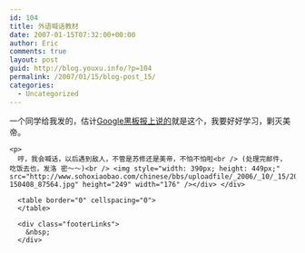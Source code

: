 ```yaml
---
id: 104
title: 外语喊话教材
date: 2007-01-15T07:32:00+00:00
author: Eric
comments: true
layout: post
guid: http://blog.youxu.info/?p=104
permalink: /2007/01/15/blog-post_15/
categories:
  - Uncategorized
---
```

<div id="msgcns!7EF47C49DD73DAD9!2667">
  <div>
    一个同学给我发的，估计<a href="http://googlechinablog.com/2006/10/google_116191874231562616.html">Google黑板报上说的</a>就是这个，我要好好学习，剿灭美帝。</p> 
    
    <p>
      哼，我会喊话，以后遇到敌人，不管是苏修还是美帝，不怕不怕啦<br /> (处理完邮件， 吃饭去也，发洛 密～～)<br /> <img style="width: 390px; height: 449px;" src="http://www.sohoxiaobao.com/chinese/bbs/uploadfile/_2006/_10/_15/20061015-150408_87564.jpg" height="249" width="176" /></div> </div> 
      
      <table border="0" cellspacing="0">
      </table>
      
      <div class="footerLinks">
        &nbsp;
      </div>